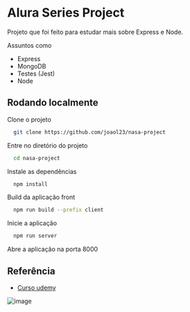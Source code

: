 
# Alura Series Project

Projeto que foi feito para estudar mais sobre Express e Node.

Assuntos como
 - Express
 - MongoDB
 - Testes (Jest)
 - Node
 

## Rodando localmente

Clone o projeto

```bash
  git clone https://github.com/joaol23/nasa-project
```

Entre no diretório do projeto

```bash
  cd nasa-project
```

Instale as dependências

```bash
  npm install
```

Build da aplicação front

```bash
  npm run build --prefix client
```

Inicie a aplicação

```bash
  npm run server
```

Abre a aplicação na porta 8000
## Referência

 - [Curso udemy](https://www.udemy.com/course/complete-nodejs-developer-zero-to-mastery/)

![image](https://github.com/joaol23/nasa-project/assets/91390174/50f882dd-b0a1-4cf6-8d21-87f1b6acf19e)


